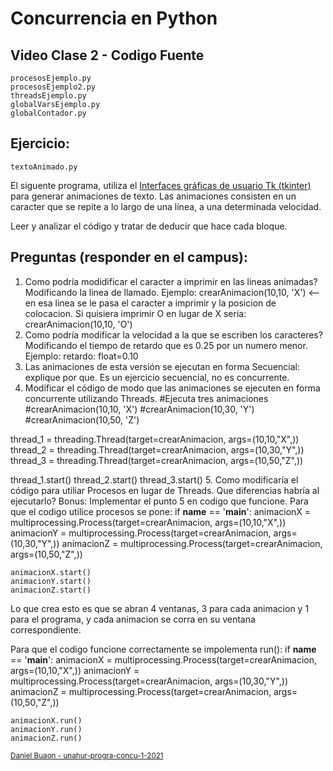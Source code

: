 # Concurrencia en Python

## Video Clase 2 - Codigo Fuente
```
procesosEjemplo.py
procesosEjemplo2.py
threadsEjemplo.py
globalVarsEjemplo.py
globalContador.py
```

## Ejercicio:

```
textoAnimado.py
```
El siguente programa, utiliza el [Interfaces gráficas de usuario Tk (tkinter)](https://docs.python.org/es/3/library/tk.html) para generar animaciones de texto.
Las animaciones consisten en un caracter que se repite a lo largo de una línea, a una determinada velocidad.

Leer y analizar el código y tratar de deducir que hace cada bloque.

## Preguntas (responder en el campus):

1. Como podría modidificar el caracter a imprimir en las lineas animadas?
Modificando la linea de llamado. 
Ejemplo: 
crearAnimacion(10,10, 'X') <-- en esa linea se le pasa el caracter a imprimir y la posicion de colocacion.
Si quisiera imprimir O en lugar de X seria: crearAnimacion(10,10, 'O')
2. Como podría modificar la velocidad a la que se escriben los caracteres?
Modificando el tiempo de retardo que es 0.25 por un numero menor.
Ejemplo:
retardo: float=0.10 
3. Las animaciones de esta versión se ejecutan en forma Secuencial: explique por que.
Es un ejercicio secuencial, no es concurrente.
4. Modificar el código de modo que las animaciones se ejecuten en forma concurrente utilizando Threads.
#Ejecuta tres animaciones
#crearAnimacion(10,10, 'X')
#crearAnimacion(10,30, 'Y')
#crearAnimacion(10,50, 'Z')

thread_1 = threading.Thread(target=crearAnimacion, args=(10,10,"X",))
thread_2 = threading.Thread(target=crearAnimacion, args=(10,30,"Y",))
thread_3 = threading.Thread(target=crearAnimacion, args=(10,50,"Z",))

thread_1.start()
thread_2.start()
thread_3.start()
5. Como modificaría el código para utiliar Procesos en lugar de Threads. Que diferencias habría al ejecutarlo?
   Bonus: Implementar el punto 5 en codigo que funcione.
   Para que el codigo utilice procesos se pone:
   if __name__ == '__main__':
    animacionX = multiprocessing.Process(target=crearAnimacion, args=(10,10,"X",))
    animacionY = multiprocessing.Process(target=crearAnimacion, args=(10,30,"Y",))
    animacionZ = multiprocessing.Process(target=crearAnimacion, args=(10,50,"Z",))

    animacionX.start()
    animacionY.start()
    animacionZ.start()
   Lo que crea esto es que se abran 4 ventanas, 3 para cada animacion y 1 para el programa, y cada animacion se corra en su ventana correspondiente.

   Para que el codigo funcione correctamente se impolementa run():
   if __name__ == '__main__':
    animacionX = multiprocessing.Process(target=crearAnimacion, args=(10,10,"X",))
    animacionY = multiprocessing.Process(target=crearAnimacion, args=(10,30,"Y",))
    animacionZ = multiprocessing.Process(target=crearAnimacion, args=(10,50,"Z",))

    animacionX.run()
    animacionY.run()
    animacionZ.run()



<sub>[Daniel Buaon - unahur-progra-concu-1-2021](https://github.com/unahur-progra-concu-1-2021)</sub>
